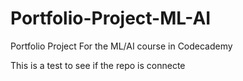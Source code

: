 # Portfolio-Project-ML-AI
Portfolio Project For the ML/AI course in Codecademy


This is a test to see if the repo is connecte

